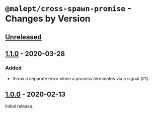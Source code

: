 # `@malept/cross-spawn-promise` - Changes by Version

## [Unreleased]

[unreleased]: https://github.com/malept/cross-spawn-promise/compare/v1.1.0...main

## [1.1.0] - 2020-03-28

[1.1.0]: https://github.com/malept/cross-spawn-promise/compare/v1.0.0...v1.1.0

### Added

- throw a separate error when a process terminates via a signal (#1)

## [1.0.0] - 2020-02-13

[1.0.0]: https://github.com/malept/cross-spawn-promise/releases/tag/v1.0.0

Initial release.
